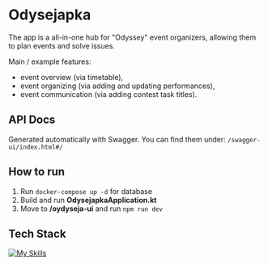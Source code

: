 # Odysejapka

The app is a all-in-one hub for "Odyssey" event organizers, allowing them to plan events and solve issues.

Main / example features:
- event overview (via timetable),
- event organizing (via adding and updating performances),
- event communication (via adding contest task titles).

## API Docs

Generated automatically with Swagger. You can find them under:
``/swagger-ui/index.html#/``

## How to run

1. Run `docker-compose up -d` for database
2. Build and run **OdysejapkaApplication.kt**
3. Move to **/oydyseja-ui** and run `npm run dev`

## Tech Stack

[![My Skills](https://skillicons.dev/icons?i=svelte,javascript,typescript,docker,kotlin,tailwind,java,gradle,postgres&theme=dark)](https://skillicons.dev)
